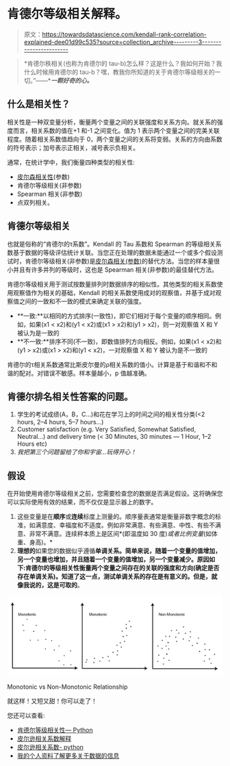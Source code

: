 # 肯德尔等级相关解释。

> 原文：<https://towardsdatascience.com/kendall-rank-correlation-explained-dee01d99c535?source=collection_archive---------3----------------------->

> *肯德尔秩相关(也称为肯德尔的 tau-b)怎么样？这是什么？我如何开始？我什么时候用肯德尔的 tau-b？嘿，教我你所知道的关于肯德尔等级相关的一切。”——****一颗好奇的心。***

## 什么是相关性？

相关性是一种双变量分析，衡量两个变量之间的关联强度和关系方向。就关系的强度而言，相关系数的值在+1 和-1 之间变化。值为 1 表示两个变量之间的完美关联程度。随着相关系数值趋向于 0，两个变量之间的关系将变弱。关系的方向由系数的符号表示；加号表示正相关，减号表示负相关。

通常，在统计学中，我们衡量四种类型的相关性:

*   [皮尔森相关性](https://medium.com/@joseph.magiya/pearson-coefficient-of-correlation-explained-369991d93404)(参数)
*   肯德尔等级相关(非参数)
*   Spearman 相关(非参数)
*   点双列相关。

## 肯德尔等级相关

也就是俗称的“肯德尔的τ系数”。Kendall 的 Tau 系数和 Spearman 的等级相关系数基于数据的等级评估统计关联。当您正在处理的数据未能通过一个或多个假设测试时，肯德尔等级相关(非参数)是[皮尔森相关(参数)](https://medium.com/@joseph.magiya/pearson-coefficient-of-correlation-explained-369991d93404)的替代方法。当您的样本量很小并且有许多并列的等级时，这也是 Spearman 相关(非参数)的最佳替代方法。

肯德尔等级相关用于测试按数量排列时数据排序的相似性。其他类型的相关系数使用观察值作为相关的基础，Kendall 的相关系数使用成对的观察值，并基于成对观察值之间的一致和不一致的模式来确定关联的强度。

*   **一致:**以相同的方式排序(一致性)，即它们相对于每个变量的顺序相同。例如，如果(x1 < x2)和(y1 < x2)或(x1 > x2)和(y1 > x2)，则一对观察值 X 和 Y 被认为是一致的
*   **不一致:**排序不同(不一致)，即数值排列方向相反。例如，如果(x1 < x2)和(y1 > x2)或(x1 > x2)和(y1 < x2)，一对观察值 X 和 Y 被认为是不一致的

肯德尔的τ相关系数通常比斯皮尔曼的ρ相关系数的值小。计算是基于和谐和不和谐的配对。对错误不敏感。样本量越小，p 值越准确。

## 肯德尔排名相关性答案的问题。

1.  学生的考试成绩(A，B，C…)和花在学习上的时间之间的相关性分类(<2 hours, 2–4 hours, 5–7 hours…)
2.  Customer satisfaction (e.g. Very Satisfied, Somewhat Satisfied, Neutral…) and delivery time (< 30 Minutes, 30 minutes — 1 Hour, 1–2 Hours etc)
3.  *我把第三个问题留给了你和宇宙…玩得开心！*

## 假设

在开始使用肯德尔等级相关之前，您需要检查您的数据是否满足假设。这将确保您可以实际使用有效的结果，而不仅仅是显示器上的数字。

1.  这些变量是在**顺序**或**连续**标度上测量的。顺序量表通常是衡量非数字概念的标准，如满意度、幸福度和不适度。例如非常满意、有些满意、中性、有些不满意、非常不满意。连续秤本质上是区间*(即温度如 30 度)*或者比例变量*(如体重、身高)。*
2.  **理想的**如果您的数据似乎遵循**单调关系。**简单来说，随着一个变量的值增加，另一个变量也增加，并且随着一个变量的值增加，另一个变量减少。原因如下:肯德尔的等级相关性衡量两个变量之间存在的关联的强度和方向(确定是否存在单调关系)。知道了这一点，测试单调关系的存在是有意义的。但是，就像我说的，这是**可取的**。

![](img/b0bd4fa7afed201caeb6d53977aabe8a.png)

Monotonic vs Non-Monotonic Relationship

就这样！又短又甜！你可以走了！

您还可以查看:

*   [肯德尔等级相关性— Python](https://medium.com/@joseph.magiya/kendall-rank-correlation-python-19524cb0e9a0)
*   [皮尔逊相关系数解释](https://medium.com/@joseph.magiya/pearson-coefficient-of-correlation-explained-369991d93404)
*   [皮尔逊相关系数- python](https://medium.com/@joseph.magiya/pearson-coefficient-of-correlation-using-pandas-ca68ce678c04)
*   [我的个人资料了解更多关于数据的信息](https://medium.com/@joseph.magiya)